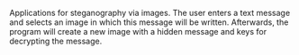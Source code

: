 Applications for steganography via images. The user enters a text message and selects an image in which this message will be written. Afterwards, the program will create a new image with a hidden message and keys for decrypting the message.
